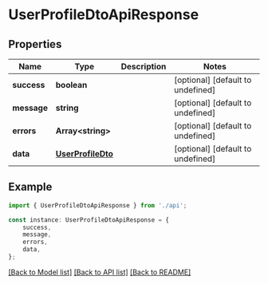 # UserProfileDtoApiResponse


## Properties

Name | Type | Description | Notes
------------ | ------------- | ------------- | -------------
**success** | **boolean** |  | [optional] [default to undefined]
**message** | **string** |  | [optional] [default to undefined]
**errors** | **Array&lt;string&gt;** |  | [optional] [default to undefined]
**data** | [**UserProfileDto**](UserProfileDto.md) |  | [optional] [default to undefined]

## Example

```typescript
import { UserProfileDtoApiResponse } from './api';

const instance: UserProfileDtoApiResponse = {
    success,
    message,
    errors,
    data,
};
```

[[Back to Model list]](../README.md#documentation-for-models) [[Back to API list]](../README.md#documentation-for-api-endpoints) [[Back to README]](../README.md)
